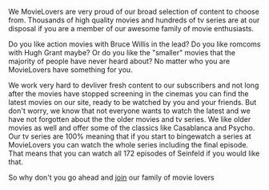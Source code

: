 We MovieLovers are very proud of our broad selection of content to choose from. Thousands of high quality movies and hundreds of tv series are at our disposal if you are a member of our awesome family of movie enthusiasts.

Do you like action movies with Bruce Willis in the lead? Do you like romcoms with Hugh Grant maybe? Or do you like the "smaller" movies that the majority of people have never heard about? No matter who you are MovieLovers have something for you.

We work very hard to devliver fresh content to our subscribers and not long after the movies have stopped screening in the cinemas you can find the latest movies on our site, ready to be watched by you and your friends. But don't worry, we know that not everyone wants to watch the latest and we have not forgotten about the the older movies and tv series. We like older movies as well and offer some of the classics like Casablanca and Psycho. Our tv series are 100% meaning that if you start to bingewatch a series at MovieLovers you can watch the whole series including the final episode. That means that you can watch all 172 episodes of Seinfeld if you would like that.       

So why don't you go ahead and [join](sign-up.php "Sign up") our family of movie lovers